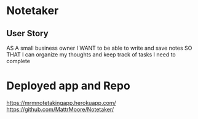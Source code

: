 # Notetaker
 ## User Story 
 AS A small business owner
I WANT to be able to write and save notes
SO THAT I can organize my thoughts and keep track of tasks I need to complete

# Deployed app and Repo
https://mrmnotetakingapp.herokuapp.com/
https://github.com/MattrMoore/Notetaker/


